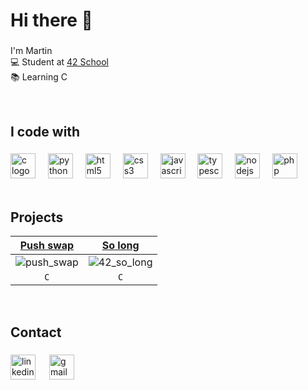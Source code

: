 <h1 align="left">Hi there 👋</h1>

###

<p align="left">I'm Martin<br>💻 Student at <a href="https://github.com/42Paris" target="_blank">42 School</a><br>📚 Learning C</p>

<br>

<h2 align="left">I code with</h2>

###

<div align="left">
  <img src="https://cdn.jsdelivr.net/gh/devicons/devicon/icons/c/c-original.svg" height="40" alt="c logo"  />
  <img width="12" />
  <img src="https://cdn.jsdelivr.net/gh/devicons/devicon/icons/python/python-original.svg" height="40" alt="python logo"  />
  <img width="12" />
  <img src="https://cdn.jsdelivr.net/gh/devicons/devicon/icons/html5/html5-original.svg" height="40" alt="html5 logo"  />
  <img width="12" />
  <img src="https://cdn.jsdelivr.net/gh/devicons/devicon/icons/css3/css3-original.svg" height="40" alt="css3 logo"  />
  <img width="12" />
  <img src="https://cdn.jsdelivr.net/gh/devicons/devicon/icons/javascript/javascript-original.svg" height="40" alt="javascript logo"  />
  <img width="12" />
  <img src="https://cdn.jsdelivr.net/gh/devicons/devicon/icons/typescript/typescript-original.svg" height="40" alt="typescript logo"  />
  <img width="12" />
  <img src="https://cdn.jsdelivr.net/gh/devicons/devicon/icons/nodejs/nodejs-original.svg" height="40" alt="nodejs logo"  />
  <img width="12" />
  <img src="https://cdn.jsdelivr.net/gh/devicons/devicon/icons/php/php-original.svg" height="40" alt="php logo"  />
</div>

<br>

<h2 align="left">Projects</h2>

| <a href="https://github.com/Eliottbm/42_push_swap" target="_blank">Push swap</a> | <a href="https://github.com/Eliottbm/42_so-long" target="_blank">So long</a> |
| :-------------: | :-------------: |
| ![push_swap](https://github.com/user-attachments/assets/cd5c6f00-bc08-4dae-9504-9f67ccf3f8ae) | ![42_so_long](https://github.com/user-attachments/assets/43db4712-102b-4755-9c7f-b7bf8637d909) |
| `C`  | `C`  |

<br>

<h2 align="left">Contact</h2>

###

<div align="left">
  <a href="https://linkedin.com/in/eliott-bengtsson-maire" target="_blank">
    <img src="https://raw.githubusercontent.com/maurodesouza/profile-readme-generator/master/src/assets/icons/social/linkedin/default.svg" width="40" height="40" alt="linkedin logo"  /></a>
    <img width="14" />
  <a href="mailto:bengtssonmaire.eliott@gmail.com" target="_blank">
    <img src="https://raw.githubusercontent.com/maurodesouza/profile-readme-generator/master/src/assets/icons/social/gmail/default.svg" width="40" height="40" alt="gmail logo"  />
  </a>
  
</div>
